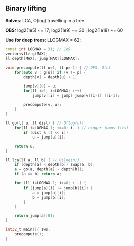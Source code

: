 ## Binary lifting

**Solves**: LCA, O(log) travelling in a tree

**OBS:** log2(1e5) ~= 17; log2(1e9) ~= 30 ; log2(1e18) ~= 60

**Use for deep trees:** LLOGMAX = 62;

```cpp
const int LOGMAX = 31; // 1e9
vector<vll> g(MAX);
ll depth[MAX], jump[MAX][LOGMAX];

void precompute(ll u=1, ll p=-1) { // DFS, O(n)
    for(auto v : g[u]) if (v != p) {
        depth[v] = depth[u] + 1;

        jump[v][0] = u;
        for(ll i=1; i<LOGMAX; i++)
            jump[v][i] = jump[ jump[v][i-1] ][i-1];

        precompute(v, u);
    }
}

ll go(ll u, ll dist) { // O(log(n))
    for(ll i=LOGMAX-1; i>=0; i--) // bigger jumps first
        if (dist & (1 << i))
            u = jump[u][i];

    return u;
}

ll lca(ll a, ll b) { // O(log(n))
    if (depth[a] < depth[b]) swap(a, b);
    a = go(a, depth[a] - depth[b]);
    if (a == b) return a;

    for (ll i=LOGMAX-1; i>=0; i--) {
        if (jump[a][i] != jump[b][i]) {
            a = jump[a][i];
            b = jump[b][i];
        }
    }

    return jump[a][0];
}

int32_t main(){ sws;
    precompute();
}
```